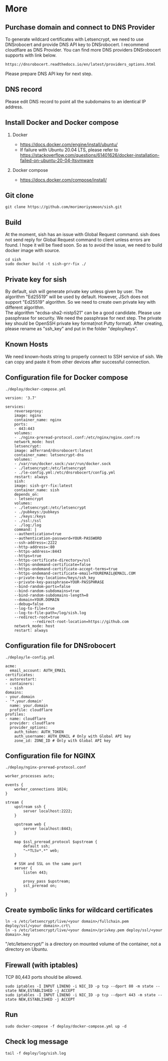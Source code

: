 # More

## Purchase domain and connect to DNS Provider
To generate wildcard certificates with Letsencrypt, we need to use DNSrobocert and provide DNS API key to DNSrobocert. I recommend cloudflare as DNS Provider.
You can find more DNS providers DNSrobocert supports with link below.

	https://dnsrobocert.readthedocs.io/en/latest/providers_options.html

Please prepare DNS API key for next step.

## DNS record
Please edit DNS record to point all the subdomains to an identical IP address.

## Install Docker and Docker compose

1. Docker
   - https://docs.docker.com/engine/install/ubuntu/
   - If failure with Ubuntu 20.04 LTS, please refer to https://stackoverflow.com/questions/61401626/docker-installation-failed-on-ubuntu-20-04-ltsvmware

2. Docker compose
   - https://docs.docker.com/compose/install/

## Git clone
	git clone https://github.com/morimoriysmoon/sish.git

## Build
At the moment, sish has an issue with Global Request command. sish does not send reply for Global Request command to client unless errors are found. I hope it will be fixed soon. So as to avoid the issue, we need to build docker image with source.

	cd sish
	sudo docker build -t sish-grr-fix ./

## Private key for sish
By default, sish will generate private key unless given by user. The algorithm "Ed25519" will be used by default. However, JSch does not support "Ed25519" algorithm. So we need to create own private key with different algorithm.\
The algorithm "ecdsa-sha2-nistp521" can be a good candidate. Please use passphrase for security. We need the passphrase for next step. The private key should be OpenSSH private key format(not Putty format). After creating, please rename as "ssh_key" and put in the folder "deploy/keys".

## Known Hosts
We need known-hosts string to properly connect to SSH service of sish. We can copy and paste it from other devices after successful connection.

## Configuration file for Docker compose
	./deploy/docker-compose.yml

	version: '3.7'

	services:
	    reverseproxy:
		image: nginx
		container_name: nginx
		ports:
		- 443:443
		volumes:
		- ./nginx-preread-protocol.conf:/etc/nginx/nginx.conf:ro
		network_mode: host
	    letsencrypt:
		image: adferrand/dnsrobocert:latest
		container_name: letsencrypt-dns
		volumes:
		- /var/run/docker.sock:/var/run/docker.sock
		- ./letsencrypt:/etc/letsencrypt
		- ./le-config.yml:/etc/dnsrobocert/config.yml
		restart: always
	    sish:
		image: sish-grr-fix:latest
		container_name: sish
		depends_on: 
		- letsencrypt
		volumes:
		- ./letsencrypt:/etc/letsencrypt
		- ./pubkeys:/pubkeys
		- ./keys:/keys
		- ./ssl:/ssl
		- ./log:/log
		command: |
		--authentication=true
		--authentication-password=YOUR-PASSWORD
		--ssh-address=:2222
		--http-address=:80
		--https-address=:8443
		--https=true
		--https-certificate-directory=/ssl
		--https-ondemand-certificate=false
		--https-ondemand-certificate-accept-terms=true
		--https-ondemand-certificate-email=YOUREMAIL@EMAIL.COM
		--private-key-location=/keys/ssh_key
		--private-key-passphrase=YOUR-PASSPHRASE
		--bind-random-ports=false
		--bind-random-subdomains=true
		--bind-random-subdomains-length=8
		--domain=YOUR.DOMAIN
		--debug=false
		--log-to-file=true
		--log-to-file-path=/log/sish.log
		--redirect-root=true
                --redirect-root-location=https://github.com
		network_mode: host
		restart: always


## Configuration file for DNSrobocert
	./deploy/le-config.yml

	acme:
	  email_account: AUTH_EMAIL
	certificates:
	- autorestart:
	- containers:
	  - sish
	domains:
	- your.domain
	- '*.your.domain'
	  name: your.domain
	  profile: cloudflare
	profiles:
  	- name: cloudflare
	  provider: cloudflare
	  provider_options:
		auth_token: AUTH_TOKEN
		auth_username: AUTH_EMAIL # Only with Global API key
		zone_id: ZONE_ID # Only with Global API key

## Configuration file for NGINX
	./deploy/nginx-preread-protocol.conf

	worker_processes auto;

	events {
		worker_connections 1024;
	}

	stream {
		upstream ssh {
			server localhost:2222;
		}

		upstream web {
			server localhost:8443;
		}

		map $ssl_preread_protocol $upstream {
			default ssh;
			"~*TLSv*.*" web;
		}

		# SSH and SSL on the same port
		server {
			listen 443;

			proxy_pass $upstream;
			ssl_preread on;
		}
	}

## Create symbolic links for wildcard certificates
	ln -s /etc/letsencrypt/live/<your domain>/fullchain.pem deploy/ssl/<your domain>.crt\
	ln -s /etc/letsencrypt/live/<your domain>/privkey.pem deploy/ssl/<your domain>.key

"/etc/letsencrypt/" is a directory on mounted volume of the container, not a directory on Ubuntu.

## Firewall (with iptables)
TCP 80,443 ports should be allowed.

	sudo iptables -I INPUT LINENO -i NIC_ID -p tcp --dport 80 -m state --state NEW,ESTABLISHED -j ACCEPT
	sudo iptables -I INPUT LINENO -i NIC_ID -p tcp --dport 443 -m state --state NEW,ESTABLISHED -j ACCEPT

## Run
	sudo docker-compose -f deploy/docker-compose.yml up -d

## Check log message
	tail -f deploy/log/sish.log
